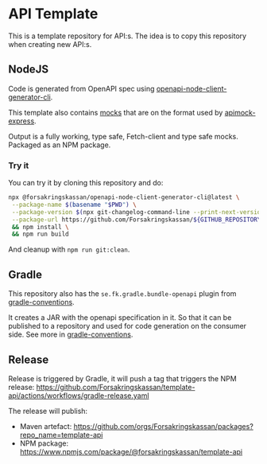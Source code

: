 # API Template

This is a template repository for API:s. The idea is to copy this repository when creating new API:s.

## NodeJS

Code is generated from OpenAPI spec using [openapi-node-client-generator-cli](https://github.com/Forsakringskassan/openapi-node-client-generator-cli).

This template also contains [mocks](/src/mock) that are on the format used by [apimock-express](https://github.com/Forsakringskassan/apimock-express).

Output is a fully working, type safe, Fetch-client and type safe mocks. Packaged as an NPM package.

### Try it

You can try it by cloning this repository and do:

```sh
npx @forsakringskassan/openapi-node-client-generator-cli@latest \
 --package-name $(basename "$PWD") \
 --package-version $(npx git-changelog-command-line --print-next-version) \
 --package-url https://github.com/Forsakringskassan/${GITHUB_REPOSITORY} \
 && npm install \
 && npm run build
```

And cleanup with `npm run git:clean`.

## Gradle

This repository also has the `se.fk.gradle.bundle-openapi` plugin from [gradle-conventions](https://github.com/Forsakringskassan/gradle-conventions).

It creates a JAR with the openapi specification in it. So that it can be published to a repository and used for code generation on the consumer side. See more in [gradle-conventions](https://github.com/Forsakringskassan/gradle-conventions).

## Release

Release is triggered by Gradle, it will push a tag that triggers the NPM release: <https://github.com/Forsakringskassan/template-api/actions/workflows/gradle-release.yaml>

The release will publish:

- Maven artefact: <https://github.com/orgs/Forsakringskassan/packages?repo_name=template-api>
- NPM package: <https://www.npmjs.com/package/@forsakringskassan/template-api>
